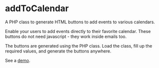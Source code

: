 addToCalendar
===============

A PHP class to generate HTML buttons to add events to various calendars.

Enable your users to add events directly to their favorite calendar.
These buttons do not need javascript - they work inside emails too.

The buttons are generated using the PHP class. Load the class, fill up the required values, and generate the buttons anywhere.

See a [demo](http://www.clusterdev.com/add-to-calendar/).

